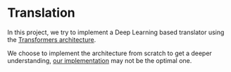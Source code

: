 # Translation

In this project, we try to implement a Deep Learning based translator using the [Transformers architecture](paper/1706.03762.pdf).

We choose to implement the architecture from scratch to get a deeper understanding, [our implementation](code/model.py) may not be the optimal one.